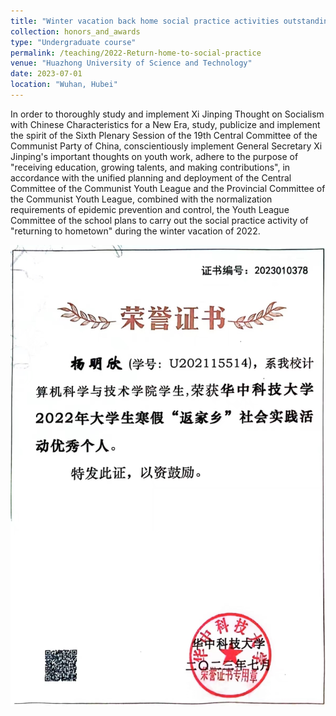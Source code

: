 ```yaml
---
title: "Winter vacation back home social practice activities outstanding individual"
collection: honors_and_awards
type: "Undergraduate course"
permalink: /teaching/2022-Return-home-to-social-practice
venue: "Huazhong University of Science and Technology"
date: 2023-07-01
location: "Wuhan, Hubei"
---
```


In order to thoroughly study and implement Xi Jinping Thought on Socialism with Chinese Characteristics for a New Era, study, publicize and implement the spirit of the Sixth Plenary Session of the 19th Central Committee of the Communist Party of China, conscientiously implement General Secretary Xi Jinping's important thoughts on youth work, adhere to the purpose of "receiving education, growing talents, and making contributions", in accordance with the unified planning and deployment of the Central Committee of the Communist Youth League and the Provincial Committee of the Communist Youth League, combined with the normalization requirements of epidemic prevention and control, the Youth League Committee of the school plans to carry out the social practice activity of "returning to hometown" during the winter vacation of 2022.

<img src='/images/2022-Return-home-to-social-practice.png'>

